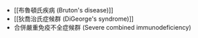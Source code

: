 - [[布魯頓氏疾病 (Bruton's disease)]] 
- [[狄喬治氏症候群 (DiGeorge's syndrome)]]
- 合併嚴重免疫不全症候群 (Severe combined immunodeficiency)